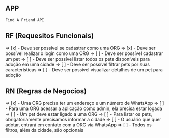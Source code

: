 ## APP

    Find A Friend API

## RF (Requesitos Funcionais)

=> [x] - Deve ser possível se cadastrar como uma ORG
=> [x] - Deve ser possível realizar o login como uma ORG
=> [ ] - Deve ser possível cadastrar um pet
=> [ ] - Deve ser possível listar todos os pets disponíveis para adoção em uma cidade
=> [ ] - Deve ser possível filtrar pets por suas características
=> [ ] - Deve ser possível visualizar detalhes de um pet para adoção


## RN (Regras de Negocios)

=> [x] - Uma ORG precisa ter um endereço e um número de WhatsApp
=> [ ] - Para uma ORG acessar a aplicação como admin, ela precisa estar logada
=> [ ] - Um pet deve estar ligado a uma ORG
=> [ ] - Para listar os pets, obrigatoriamente precisamos informar a cidade
=> [ ] - O usuário que quer adotar, entrará em contato com a ORG via WhatsApp
=> [ ] - Todos os filtros, além da cidade, são opcionais
